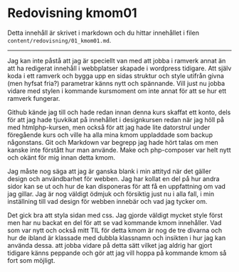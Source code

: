 ---
---
Redovisning kmom01
=========================

Detta innehåll är skrivet i markdown och du hittar innehållet i filen `content/redovisning/01_kmom01.md`.

***
Jag kan inte påstå att jag är speciellt van med att jobba i ramverk annat än att ha redigerat innehåll i webbplatser skapade i wordpress tidigare. Att själv koda i ett ramverk och bygga upp en sidas struktur och style utifrån givna (men hyfsat fria?) parametrar känns nytt och spännande. Vill just nu jobba vidare med stylen i kommande kursmoment om inte annat för att se hur ett ramverk fungerar.

Github kände jag till och hade redan innan denna kurs skaffat ett konto, dels för att jag hade tjuvkikat på innehållet i designkursen redan när jag höll på med htmlphp-kursen, men också för att jag hade lite datorstrul under föregående kurs och ville ha alla mina kmom uppladdade som backup någonstans. Git och Markdown var begrepp jag hade hört talas om men kanske inte förstått hur man använde. Make och php-composer var helt nytt och okänt för mig innan detta kmom.

Jag måste nog säga att jag är ganska blank i min attityd när det gäller design och användbarhet för webben. Jag har kollat en del på hur andra sidor kan se ut och hur de kan disponeras för att få en uppfattning om vad jag gillar. Jag är nog väldigt ödmjuk och försiktig just nu i alla fall, i min inställning till vad design för webben innebär och vad jag tycker om.

Det gick bra att styla sidan med css. Jag gjorde väldigt mycket style först men har nu backat en del för att se vad kommande kmom innehåller. Vad som var nytt och också mitt TIL för detta kmom är nog de tre divarna och hur de ibland är klassade med dubbla klassnamn och insikten i hur jag kan använda dessa. att jobba vidare på detta sätt vilket jag aldrig har gjort tidigare känns peppande och gör att jag vill hoppa på kommande kmom så fort som möjligt.
